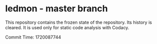 # ledmon - master branch

This repository contains the frozen state of the repository.
Its history is cleared. It is used only for static code
analysis with Codacy.

Commit Time: 1720087744